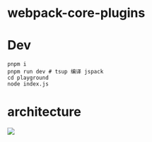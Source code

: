 # webpack-core-plugins

# Dev

```shell
pnpm i
pnpm run dev # tsup 编译 jspack
cd playground
node index.js
```

# architecture

<img src="./workflow.webp" />
